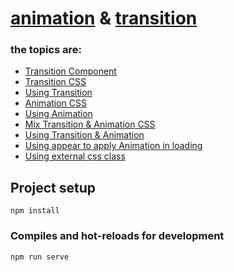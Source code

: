 # [animation]() & [transition](https://vuejs.org/guide/built-ins/transition)

### the topics are:

* [Transition Component](https://github.com/robsonoduarte/learn-vue/blob/338585367e8a8576cbfd0076589a41b26b4f47b7/vuejs-2-curse/animation-transition/src/App.vue#L6-L8)
* [Transition CSS](https://github.com/robsonoduarte/learn-vue/blob/338585367e8a8576cbfd0076589a41b26b4f47b7/vuejs-2-curse/animation-transition/src/App.vue#L40-L46)
* [Using Transition](https://github.com/robsonoduarte/learn-vue/blob/338585367e8a8576cbfd0076589a41b26b4f47b7/vuejs-2-curse/animation-transition/src/App.vue#L6)
* [Animation CSS](https://github.com/robsonoduarte/learn-vue/blob/338585367e8a8576cbfd0076589a41b26b4f47b7/vuejs-2-curse/animation-transition/src/App.vue#L48-L54)
* [Using Animation](https://github.com/robsonoduarte/learn-vue/blob/338585367e8a8576cbfd0076589a41b26b4f47b7/vuejs-2-curse/animation-transition/src/App.vue#L9)
* [Mix Transition & Animation CSS](https://github.com/robsonoduarte/learn-vue/blob/338585367e8a8576cbfd0076589a41b26b4f47b7/vuejs-2-curse/animation-transition/src/App.vue#L56-L68)
* [Using Transition & Animation](https://github.com/robsonoduarte/learn-vue/blob/338585367e8a8576cbfd0076589a41b26b4f47b7/vuejs-2-curse/animation-transition/src/App.vue#L12)
* [Using appear to apply Animation in loading]()
* [Using external css class]()

## Project setup
```
npm install
```

### Compiles and hot-reloads for development
```
npm run serve
```

